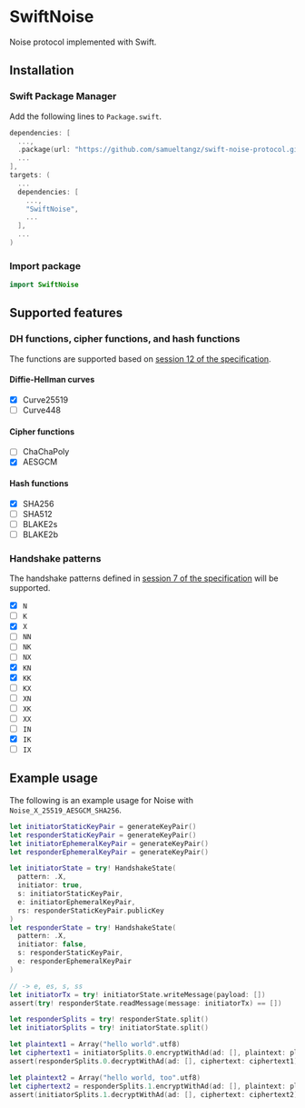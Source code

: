 # SwiftNoise

Noise protocol implemented with Swift.

## Installation

### Swift Package Manager

Add the following lines to `Package.swift`.

```swift
dependencies: [
  ...,
  .package(url: "https://github.com/samueltangz/swift-noise-protocol.git", from: "0.1.0")
  ...
],
targets: (
  ...
  dependencies: [
    ...,
    "SwiftNoise",
    ...
  ],
  ...
)
```

### Import package

```swift
import SwiftNoise
```



## Supported features

### DH functions, cipher functions, and hash functions

The functions are supported based on [session 12 of the specification](https://noiseprotocol.org/noise.html#dh-functions-cipher-functions-and-hash-functions).

#### Diffie-Hellman curves

* [X] Curve25519
* [ ] Curve448

#### Cipher functions

* [ ] ChaChaPoly
* [X] AESGCM

#### Hash functions

* [X] SHA256
* [ ] SHA512
* [ ] BLAKE2s
* [ ] BLAKE2b

### Handshake patterns

The handshake patterns defined in [session 7 of the specification](https://noiseprotocol.org/noise.html#handshake-patterns) will be supported.

* [X] `N`
* [ ] `K`
* [X] `X`
* [ ] `NN`
* [ ] `NK`
* [ ] `NX`
* [X] `KN`
* [X] `KK`
* [ ] `KX`
* [ ] `XN`
* [ ] `XK`
* [ ] `XX`
* [ ] `IN`
* [X] `IK`
* [ ] `IX`
  
## Example usage

The following is an example usage for Noise with `Noise_X_25519_AESGCM_SHA256`.

```swift
let initiatorStaticKeyPair = generateKeyPair()
let responderStaticKeyPair = generateKeyPair()
let initiatorEphemeralKeyPair = generateKeyPair()
let responderEphemeralKeyPair = generateKeyPair()

let initiatorState = try! HandshakeState(
  pattern: .X,
  initiator: true,
  s: initiatorStaticKeyPair,
  e: initiatorEphemeralKeyPair,
  rs: responderStaticKeyPair.publicKey
)
let responderState = try! HandshakeState(
  pattern: .X,
  initiator: false,
  s: responderStaticKeyPair,
  e: responderEphemeralKeyPair
)

// -> e, es, s, ss
let initiatorTx = try! initiatorState.writeMessage(payload: [])
assert(try! responderState.readMessage(message: initiatorTx) == [])

let responderSplits = try! responderState.split()
let initiatorSplits = try! initiatorState.split()

let plaintext1 = Array("hello world".utf8)
let ciphertext1 = initiatorSplits.0.encryptWithAd(ad: [], plaintext: plaintext1)
assert(responderSplits.0.decryptWithAd(ad: [], ciphertext: ciphertext1) == plaintext1)

let plaintext2 = Array("hello world, too".utf8)
let ciphertext2 = responderSplits.1.encryptWithAd(ad: [], plaintext: plaintext2)
assert(initiatorSplits.1.decryptWithAd(ad: [], ciphertext: ciphertext2) == plaintext2)
```